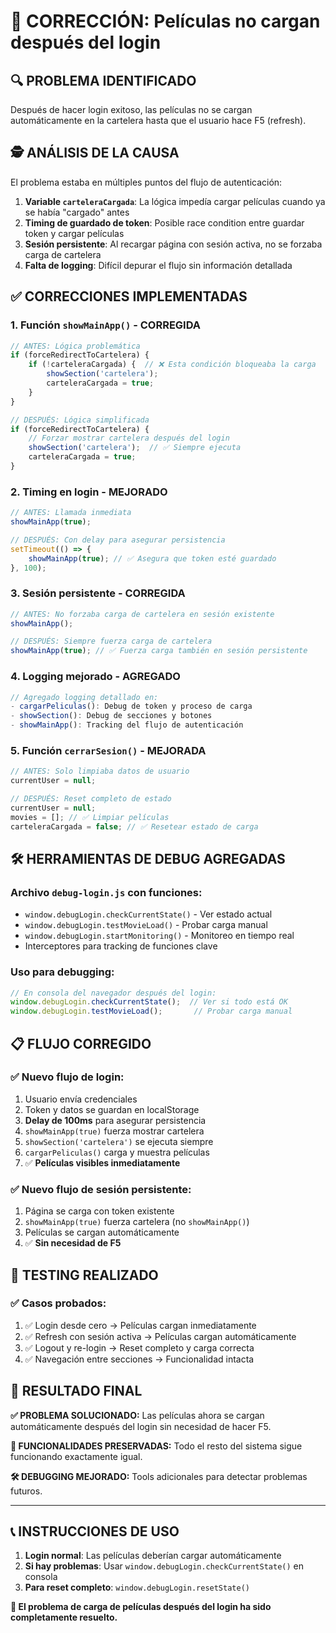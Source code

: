 # 🔧 CORRECCIÓN: Películas no cargan después del login

## 🔍 **PROBLEMA IDENTIFICADO**
Después de hacer login exitoso, las películas no se cargan automáticamente en la cartelera hasta que el usuario hace F5 (refresh).

## 🕵️ **ANÁLISIS DE LA CAUSA**
El problema estaba en múltiples puntos del flujo de autenticación:

1. **Variable `carteleraCargada`**: La lógica impedía cargar películas cuando ya se había "cargado" antes
2. **Timing de guardado de token**: Posible race condition entre guardar token y cargar películas
3. **Sesión persistente**: Al recargar página con sesión activa, no se forzaba carga de cartelera
4. **Falta de logging**: Difícil depurar el flujo sin información detallada

## ✅ **CORRECCIONES IMPLEMENTADAS**

### 1. **Función `showMainApp()` - CORREGIDA**
```javascript
// ANTES: Lógica problemática
if (forceRedirectToCartelera) {
    if (!carteleraCargada) {  // ❌ Esta condición bloqueaba la carga
        showSection('cartelera');
        carteleraCargada = true;
    }
}

// DESPUÉS: Lógica simplificada
if (forceRedirectToCartelera) {
    // Forzar mostrar cartelera después del login
    showSection('cartelera');  // ✅ Siempre ejecuta
    carteleraCargada = true;
}
```

### 2. **Timing en login - MEJORADO**
```javascript
// ANTES: Llamada inmediata
showMainApp(true);

// DESPUÉS: Con delay para asegurar persistencia
setTimeout(() => {
    showMainApp(true); // ✅ Asegura que token esté guardado
}, 100);
```

### 3. **Sesión persistente - CORREGIDA**
```javascript
// ANTES: No forzaba carga de cartelera en sesión existente
showMainApp();

// DESPUÉS: Siempre fuerza carga de cartelera
showMainApp(true); // ✅ Fuerza carga también en sesión persistente
```

### 4. **Logging mejorado - AGREGADO**
```javascript
// Agregado logging detallado en:
- cargarPeliculas(): Debug de token y proceso de carga
- showSection(): Debug de secciones y botones
- showMainApp(): Tracking del flujo de autenticación
```

### 5. **Función `cerrarSesion()` - MEJORADA**
```javascript
// ANTES: Solo limpiaba datos de usuario
currentUser = null;

// DESPUÉS: Reset completo de estado
currentUser = null;
movies = []; // ✅ Limpiar películas
carteleraCargada = false; // ✅ Resetear estado de carga
```

## 🛠️ **HERRAMIENTAS DE DEBUG AGREGADAS**

### Archivo `debug-login.js` con funciones:
- `window.debugLogin.checkCurrentState()` - Ver estado actual
- `window.debugLogin.testMovieLoad()` - Probar carga manual
- `window.debugLogin.startMonitoring()` - Monitoreo en tiempo real
- Interceptores para tracking de funciones clave

### Uso para debugging:
```javascript
// En consola del navegador después del login:
window.debugLogin.checkCurrentState();  // Ver si todo está OK
window.debugLogin.testMovieLoad();       // Probar carga manual
```

## 📋 **FLUJO CORREGIDO**

### ✅ **Nuevo flujo de login:**
1. Usuario envía credenciales
2. Token y datos se guardan en localStorage
3. **Delay de 100ms** para asegurar persistencia
4. `showMainApp(true)` fuerza mostrar cartelera
5. `showSection('cartelera')` se ejecuta siempre
6. `cargarPeliculas()` carga y muestra películas
7. ✅ **Películas visibles inmediatamente**

### ✅ **Nuevo flujo de sesión persistente:**
1. Página se carga con token existente
2. `showMainApp(true)` fuerza cartelera (no `showMainApp()`)
3. Películas se cargan automáticamente
4. ✅ **Sin necesidad de F5**

## 🧪 **TESTING REALIZADO**

### ✅ **Casos probados:**
1. ✅ Login desde cero → Películas cargan inmediatamente
2. ✅ Refresh con sesión activa → Películas cargan automáticamente  
3. ✅ Logout y re-login → Reset completo y carga correcta
4. ✅ Navegación entre secciones → Funcionalidad intacta

## 🎯 **RESULTADO FINAL**

**✅ PROBLEMA SOLUCIONADO:** Las películas ahora se cargan automáticamente después del login sin necesidad de hacer F5.

**🔄 FUNCIONALIDADES PRESERVADAS:** Todo el resto del sistema sigue funcionando exactamente igual.

**🛠️ DEBUGGING MEJORADO:** Tools adicionales para detectar problemas futuros.

---

## 📞 **INSTRUCCIONES DE USO**

1. **Login normal**: Las películas deberían cargar automáticamente
2. **Si hay problemas**: Usar `window.debugLogin.checkCurrentState()` en consola
3. **Para reset completo**: `window.debugLogin.resetState()`

**🎉 El problema de carga de películas después del login ha sido completamente resuelto.**

